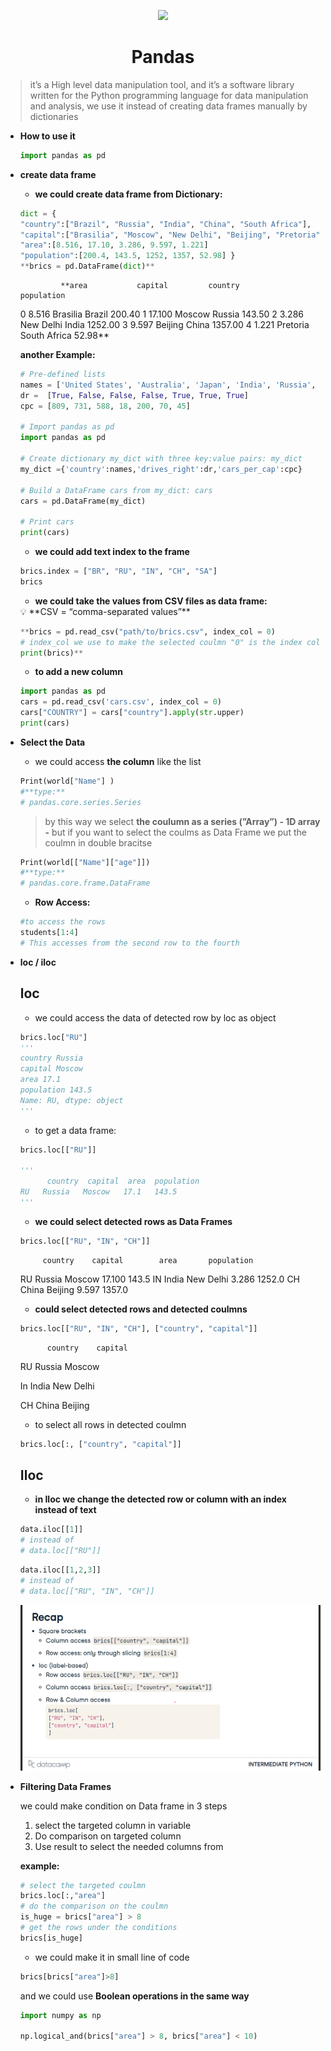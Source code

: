 <p align="center">
  <img src="https://encrypted-tbn0.gstatic.com/images?q=tbn:ANd9GcQbUlRkXk1UeKipfdewawICcnrNjEBcD8aqTnzrcck5MA&s" />
</p>
<h1 align="center">Pandas</h1>

> it’s a High level data manipulation tool, and it’s a software library written for the Python programming language for data manipulation and analysis, we use it instead of creating data frames manually by dictionaries
> 
- **How to use it**
    
    ```python
    import pandas as pd
    ```
    
- **create data frame**
    - **we could create data frame from Dictionary:**
    
    ```python
    dict = {
    "country":["Brazil", "Russia", "India", "China", "South Africa"],
    "capital":["Brasilia", "Moscow", "New Delhi", "Beijing", "Pretoria"],
    "area":[8.516, 17.10, 3.286, 9.597, 1.221]
    "population":[200.4, 143.5, 1252, 1357, 52.98] }
    **brics = pd.DataFrame(dict)**
    ```
    
               **area           capital         country              population
    0         8.516         Brasilia         Brazil                 200.40
    1         17.100        Moscow       Russia               143.50
    2        3.286          New Delhi    India                 1252.00
    3         9.597         Beijing         China                 1357.00
    4         1.221         Pretoria       South Africa       52.98**
    
    **another Example:**
    
    ```python
    # Pre-defined lists
    names = ['United States', 'Australia', 'Japan', 'India', 'Russia', 'Morocco', 'Egypt']
    dr =  [True, False, False, False, True, True, True]
    cpc = [809, 731, 588, 18, 200, 70, 45]
    
    # Import pandas as pd
    import pandas as pd
    
    # Create dictionary my_dict with three key:value pairs: my_dict
    my_dict ={'country':names,'drives_right':dr,'cars_per_cap':cpc}
    
    # Build a DataFrame cars from my_dict: cars
    cars = pd.DataFrame(my_dict)
    
    # Print cars
    print(cars)
    ```
    
    - **we could add text index to the frame**
    
    ```python
    brics.index = ["BR", "RU", "IN", "CH", "SA"]
    brics
    ```
    
    - **we could take the values from CSV files as data frame:**
    
    <aside>
    💡 **CSV = “comma-separated values”**
    
    </aside>
    
    ```python
    **brics = pd.read_csv("path/to/brics.csv", index_col = 0) 
    # index_col we use to make the selected coulmn "0" is the index column
    print(brics)**
    ```
    
    - **to add a new column**
    
    ```python
    import pandas as pd
    cars = pd.read_csv('cars.csv', index_col = 0)
    cars["COUNTRY"] = cars["country"].apply(str.upper)
    print(cars)
    ```
    
- **Select the Data**
    - we could access **the column** like the list
    
    ```python
    Print(world["Name"] )
    #**type:**
    # pandas.core.series.Series
    ```
    
    > by this way we select **the coulumn as a series (”Array”)  - 1D array -** but if you want to select the coulms as Data Frame we put the coulmn in double bracitse
    > 
    
    ```python
    Print(world[["Name"]["age"]])
    #**type:**
    # pandas.core.frame.DataFrame
    ```
    
    - **Row Access:**
    
    ```python
    #to access the rows
    students[1:4]
    # This accesses from the second row to the fourth
    ```
    
- **loc / iloc**
    
    ## loc
    
    - we could access the data of detected row by loc as object
    
    ```python
    brics.loc["RU"]
    '''
    country Russia
    capital Moscow
    area 17.1
    population 143.5
    Name: RU, dtype: object
    '''
    ```
    
    - to get a data frame:
    
    ```python
    brics.loc[["RU"]]
    
    '''
    	  country  capital  area  population
    RU   Russia   Moscow   17.1   143.5
    '''
    ```
    
    - **we could select detected rows as Data Frames**
    
    ```python
    brics.loc[["RU", "IN", "CH"]]
    ```
    
           country    capital        area       population
    
    RU   Russia     Moscow    17.100         143.5
    IN    India      New Delhi   3.286         1252.0
    CH   China     Beijing         9.597        1357.0
    
    - **could select detected rows and detected coulmns**
    
    ```python
    brics.loc[["RU", "IN", "CH"], ["country", "capital"]]
    ```
    
            country    capital
    RU    Russia     Moscow
    
    In      India    New Delhi 
    
    CH     China     Beijing
    
    - to select all rows in detected coulmn
    
    ```python
    brics.loc[:, ["country", "capital"]]
    ```
    
    ## Iloc
    
    - **in Iloc we change the detected row or column with an index instead of text**
    
    ```python
    data.iloc[[1]]
    # instead of
    # data.loc[["RU"]]
    ```
    
    ```python
    data.iloc[[1,2,3]]
    # instead of
    # data.loc[["RU", "IN", "CH"]]
    ```
    
    ![Untitled](../_media/recab_panads.png)
    
- **Filtering Data Frames**
    
    we could make condition on Data frame in 3 steps
    
    1. select the targeted column in variable
    2. Do comparison on targeted column
    3. Use result to select the needed columns from 
    
    **example:**
    
    ```python
    # select the targeted coulmn 
    brics.loc[:,"area"]
    # do the comparison on the coulmn 
    is_huge = brics["area"] > 8
    # get the rows under the conditions
    brics[is_huge]
    ```
    
    - we could make it in small line of code
    
    ```python
    brics[brics["area"]>8]
    ```
    
    and we could use **Boolean operations in the same way**
    
    ```python
    import numpy as np
    
    np.logical_and(brics["area"] > 8, brics["area"] < 10)
    ```